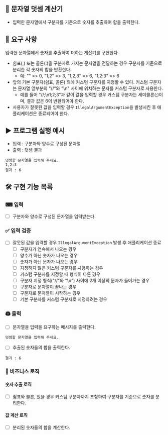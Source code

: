 🧮 문자열 덧셈 계산기
---  
+ 입력한 문자열에서 구분자를 기준으로 숫자를 추출하여 합을 출력한다.

🔎 요구 사항
---  
입력한 문자열에서 숫자를 추출하여 더하는 계산기를 구현한다.
- 쉼표(,) 또는 콜론(:)을 구분자로 가지는 문자열을 전달하는 경우 구분자를 기준으로 분리한 각 숫자의 합을 반환한다.
    - 예: "" => 0, "1,2" => 3, "1,2,3" => 6, "1,2:3" => 6
- 앞의 기본 구분자(쉼표, 콜론) 외에 커스텀 구분자를 지정할 수 있다. 커스텀 구분자는 문자열 앞부분의 "//"와 "\n" 사이에 위치하는 문자를 커스텀 구분자로 사용한다.
    - 예를 들어 "//;\n1;2;3"과 같이 값을 입력할 경우 커스텀 구분자는 세미콜론(;)이며, 결과 값은 6이 반환되어야 한다.
- 사용자가 잘못된 값을 입력할 경우 `IllegalArgumentException`을 발생시킨 후 애플리케이션은 종료되어야 한다.

▶ 프로그램 실행 예시
---  
+ 입력 : 구분자와 양수로 구성된 문자열
+ 출력 : 덧셈 결과

```  
덧셈할 문자열을 입력해 주세요.  
1,2:3  
결과 : 6
```  
  
🛠 구현 기능 목록  
---  
### ⌨ 입력  
+ [ ] 구분자와 양수로 구성된 문자열을 입력받는다.  
### ✅ 입력 검증  
+ [ ] 잘못된 값을 입력할 경우 `IllegalArgumentException` 발생 후 애플리케이션 종료  
  + [ ] 구분자가 연속해서 나오는 경우  
  + [ ] 양수가 아닌 숫자가 나오는 경우
  + [ ] 숫자가 아닌 문자가 나오는 경우
  + [ ] 지정하지 않은 커스텀 구분자를 사용하는 경우  
  + [ ] 커스텀 구분자를 지정할 때 형식이 다른 경우
  + [ ] 구분자 지정 형식("//"와 "\n") 사이에 2개 이상의 문자가 들어가는 경우  
  + [ ] 구분자로 문자열이 끝나는 경우
  + [ ] 구분자로 문자열이 시작하는 경우
  + [ ] 기본 구분자를 커스텀 구분자로 지정하려는 경우
  
### 🖨 출력  
+ [ ] 문자열을 입력을 요구하는 메시지를 출력한다.  
```  
덧셈할 문자열을 입력해 주세요.
```  
  
+ [ ] 추출된 숫자들의 합을 출력한다.  
```  
결과 : 6
```

### 📝 비즈니스 로직
#### 숫자 추출 로직
+ [ ] 쉼표와 콜른, 있을 경우 커스텀 구분자까지 포함하여 구분자를 기준으로 숫자를 분리한다.
#### 값 계산 로직
+ [ ] 분리된 숫자들의 합을 계산한다.
